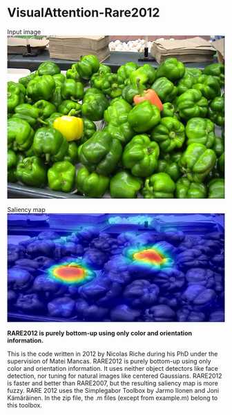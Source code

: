 # VisualAttention-Rare2012

Input image
![Input image](1.jpg) 

Saliency map
![Saliency map](1_saliency.jpg)

**RARE2012 is purely bottom-up using only color and orientation information.**

This is the code written in 2012 by Nicolas Riche during his PhD under the supervision of Matei Mancas. RARE2012 is purely bottom-up using only color and orientation information. It uses neither object detectors like face detection, nor tuning for natural images like centered Gaussians. RARE2012 is faster and better than RARE2007, but the resulting saliency map is more fuzzy. RARE 2012 uses the Simplegabor Toolbox by Jarmo Ilonen and Joni Kämäräinen. In the zip file, the .m files (except from example.m) belong to this toolbox.